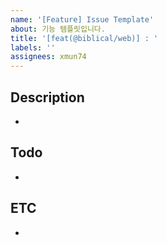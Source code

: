 ```yaml
---
name: '[Feature] Issue Template'
about: 기능 템플릿입니다.
title: '[feat(@biblical/web)] : '
labels: ''
assignees: xmun74
---
```


## Description

-

## Todo

-

## ETC

-
